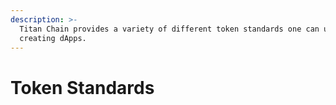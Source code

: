 ```yaml
---
description: >-
  Titan Chain provides a variety of different token standards one can use when
  creating dApps.
---
```


# Token Standards

